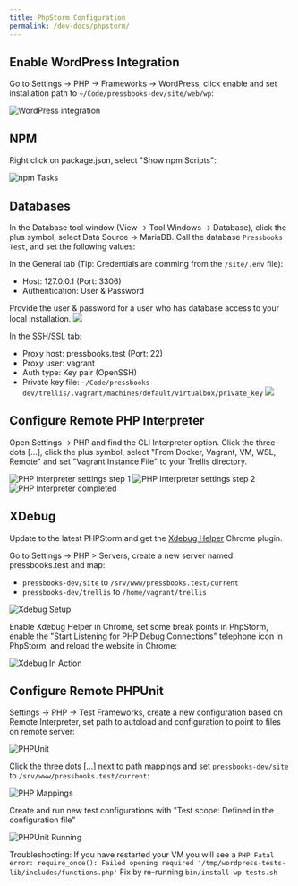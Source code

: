 ```yaml
---
title: PhpStorm Configuration
permalink: /dev-docs/phpstorm/
---
```


## Enable WordPress Integration

Go to Settings → PHP → Frameworks → WordPress, click enable and set installation path to `~/Code/pressbooks-dev/site/web/wp`:

![WordPress integration](/images/phpstorm-wp.png)

## NPM

Right click on package.json, select "Show npm Scripts":

![npm Tasks](/images/npm-tasks.png)

## Databases

In the Database tool window (View → Tool Windows → Database), click the plus symbol, select Data Source → MariaDB. Call the database `Pressbooks Test`, and set the following values:

In the General tab (Tip: Credentials are comming from the `/site/.env` file):

- Host: 127.0.0.1 (Port: 3306)
- Authentication: User & Password

Provide the user & password for a user who has database access to your local installation.
![](/images/database-general.png)

In the SSH/SSL tab:

- Proxy host: pressbooks.test (Port: 22)
- Proxy user: vagrant
- Auth type: Key pair (OpenSSH)
- Private key file: `~/Code/pressbooks-dev/trellis/.vagrant/machines/default/virtualbox/private_key`
  ![](/images/database-ssh.png)

## Configure Remote PHP Interpreter

Open Settings → PHP and find the CLI Interpreter option. Click the three dots [...], click the plus symbol, select "From Docker, Vagrant, VM, WSL, Remote" and set "Vagrant Instance File" to your Trellis directory.

![PHP Interpreter settings step 1](/images/php-interpreter-settings-1.png)
![PHP Interpreter settings step 2](/images/php-interpreter-settings-2.png)
![PHP Interpreter completed](/images/php-interpreter-done.png)

## XDebug

Update to the latest PHPStorm and get the [Xdebug Helper](https://chrome.google.com/webstore/detail/xdebug-helper/eadndfjplgieldjbigjakmdgkmoaaaoc?utm_source=chrome-app-launcher-info-dialog) Chrome plugin.

Go to Settings → PHP &gt; Servers, create a new server named pressbooks.test and map:

- `pressbooks-dev/site` to `/srv/www/pressbooks.test/current`
- `pressbooks-dev/trellis` to `/home/vagrant/trellis`

![Xdebug Setup](/images/Xdebug-1.png)

Enable Xdebug Helper in Chrome, set some break points in PhpStorm, enable the "Start Listening for PHP Debug Connections" telephone icon in PhpStorm, and reload the website in Chrome:

![Xdebug In Action](/images/Xdebug-2.png)

## Configure Remote PHPUnit

Settings → PHP → Test Frameworks, create a new configuration based on Remote Interpreter, set path to autoload and configuration to point to files on remote server:

![PHPUnit](/images/PHPUnit.png)

Click the three dots [...] next to path mappings and set `pressbooks-dev/site` to `/srv/www/pressbooks.test/current`:

![PHP Mappings](/images/PHP-Mappings.png)

Create and run new test configurations with "Test scope: Defined in the configuration file"

![PHPUnit Running](/images/PHPUnit-Running.png)

Troubleshooting: If you have restarted your VM you will see a `PHP Fatal error: require_once(): Failed opening required '/tmp/wordpress-tests-lib/includes/functions.php'` Fix by re-running `bin/install-wp-tests.sh`
